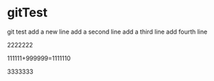 # gitTest
git test
add a new line
add a second line
add a third line
add fourth line

2222222

111111+999999=1111110

3333333


